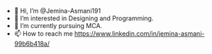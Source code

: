 - 👋 Hi, I’m @Jemina-Asmani191
- 👀 I’m interested in Designing and Programming.
- 🌱 I’m currently pursuing MCA.
- 📫 How to reach me https://www.linkedin.com/in/jemina-asmani-99b6b418a/

<!---
Jemina-Asmani191/Jemina-Asmani191 is a ✨ special ✨ repository because its `README.md` (this file) appears on your GitHub profile.
You can click the Preview link to take a look at your changes.
--->

